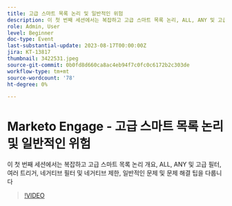 ```yaml
---
title: 고급 스마트 목록 논리 및 일반적인 위험
description: 이 첫 번째 세션에서는 복잡하고 고급 스마트 목록 논리, ALL, ANY 및 고급 필터, 여러 트리거, 네거티브 필터 및 네거티브 제한, 일반적인 문제 및 문제 해결 팁에 대한 개요를 다룹니다
role: Admin, User
level: Beginner
doc-type: Event
last-substantial-update: 2023-08-17T00:00:00Z
jira: KT-13817
thumbnail: 3422531.jpeg
source-git-commit: 0b0fd8d660ca8ac4eb94f7c0fc0c6172b2c303de
workflow-type: tm+mt
source-wordcount: '78'
ht-degree: 0%

---
```



# Marketo Engage - 고급 스마트 목록 논리 및 일반적인 위험

이 첫 번째 세션에서는 복잡하고 고급 스마트 목록 논리 개요, ALL, ANY 및 고급 필터, 여러 트리거, 네거티브 필터 및 네거티브 제한, 일반적인 문제 및 문제 해결 팁을 다룹니다

>[!VIDEO](https://video.tv.adobe.com/v/3422531/?learn=on)

